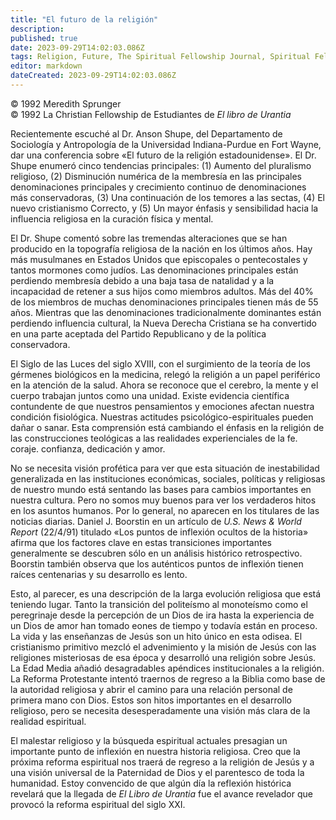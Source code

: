 ```yaml
---
title: "El futuro de la religión"
description: 
published: true
date: 2023-09-29T14:02:03.086Z
tags: Religion, Future, The Spiritual Fellowship Journal, Spiritual Fellowship, article
editor: markdown
dateCreated: 2023-09-29T14:02:03.086Z
---
```


<p class="v-card v-sheet theme--light grey lighten-3 px-2">© 1992 Meredith Sprunger<br>© 1992 La Christian Fellowship de Estudiantes de <i>El libro de Urantia</i></p>


Recientemente escuché al Dr. Anson Shupe, del Departamento de Sociología y Antropología de la Universidad Indiana-Purdue en Fort Wayne, dar una conferencia sobre «El futuro de la religión estadounidense». El Dr. Shupe enumeró cinco tendencias principales: (1) Aumento del pluralismo religioso, (2) Disminución numérica de la membresía en las principales denominaciones principales y crecimiento continuo de denominaciones más conservadoras, (3) Una continuación de los temores a las sectas, (4) El nuevo cristianismo Correcto, y (5) Un mayor énfasis y sensibilidad hacia la influencia religiosa en la curación física y mental.

El Dr. Shupe comentó sobre las tremendas alteraciones que se han producido en la topografía religiosa de la nación en los últimos años. Hay más musulmanes en Estados Unidos que episcopales o pentecostales y tantos mormones como judíos. Las denominaciones principales están perdiendo membresía debido a una baja tasa de natalidad y a la incapacidad de retener a sus hijos como miembros adultos. Más del 40% de los miembros de muchas denominaciones principales tienen más de 55 años. Mientras que las denominaciones tradicionalmente dominantes están perdiendo influencia cultural, la Nueva Derecha Cristiana se ha convertido en una parte aceptada del Partido Republicano y de la política conservadora.

El Siglo de las Luces del siglo XVIII, con el surgimiento de la teoría de los gérmenes biológicos en la medicina, relegó la religión a un papel periférico en la atención de la salud. Ahora se reconoce que el cerebro, la mente y el cuerpo trabajan juntos como una unidad. Existe evidencia científica contundente de que nuestros pensamientos y emociones afectan nuestra condición fisiológica. Nuestras actitudes psicológico-espirituales pueden dañar o sanar. Esta comprensión está cambiando el énfasis en la religión de las construcciones teológicas a las realidades experienciales de la fe. coraje. confianza, dedicación y amor.

No se necesita visión profética para ver que esta situación de inestabilidad generalizada en las instituciones económicas, sociales, políticas y religiosas de nuestro mundo está sentando las bases para cambios importantes en nuestra cultura. Pero no somos muy buenos para ver los verdaderos hitos en los asuntos humanos. Por lo general, no aparecen en los titulares de las noticias diarias. Daniel J. Boorstin en un  artículo de _U.S. News & World Report_ (22/4/91) titulado «Los puntos de inflexión ocultos de la historia» afirma que los factores clave en estas transiciones importantes generalmente se descubren sólo en un análisis histórico retrospectivo. Boorstin también observa que los auténticos puntos de inflexión tienen raíces centenarias y su desarrollo es lento.

Esto, al parecer, es una descripción de la larga evolución religiosa que está teniendo lugar. Tanto la transición del politeísmo al monoteísmo como el peregrinaje desde la percepción de un Dios de ira hasta la experiencia de un Dios de amor han tomado eones de tiempo y todavía están en proceso. La vida y las enseñanzas de Jesús son un hito único en esta odisea. El cristianismo primitivo mezcló el advenimiento y la misión de Jesús con las religiones misteriosas de esa época y desarrolló una religión sobre Jesús. La Edad Media añadió desagradables apéndices institucionales a la religión. La Reforma Protestante intentó traernos de regreso a la Biblia como base de la autoridad religiosa y abrir el camino para una relación personal de primera mano con Dios. Estos son hitos importantes en el desarrollo religioso, pero se necesita desesperadamente una visión más clara de la realidad espiritual.

El malestar religioso y la búsqueda espiritual actuales presagian un importante punto de inflexión en nuestra historia religiosa. Creo que la próxima reforma espiritual nos traerá de regreso a la religión de Jesús y a una visión universal de la Paternidad de Dios y el parentesco de toda la humanidad. Estoy convencido de que algún día la reflexión histórica revelará que la llegada de _El Libro de Urantia_ fue el avance revelador que provocó la reforma espiritual del siglo XXI.

